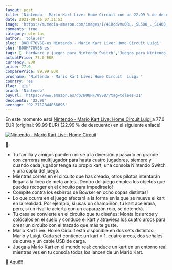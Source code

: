 ```yaml
---
layout: post
title: 'Nintendo - Mario Kart Live: Home Circuit con un 22.99 % de descuento'
date: 2021-08-16 07:31:53
image: 'https://m.media-amazon.com/images/I/41RcdvVuORL._SL500_._SL400_.jpg'
comments: true
category: ofertas
author: 'tole.es'
slug: 'B08HF78VS8-es Nintendo - Mario Kart Live: Home Circuit Luigi'
sku: 'B08HF78VS8-es'
tags: [ 'Hardware y juegos para Nintendo Switch','Juegos para Nintendo Switch','Videojuegos','nintendo', ]
actualPrice: 77.0 EUR
currency: EUR
price: 77.0
comparePrice: 99.99 EUR
prodname: 'Nintendo - Mario Kart Live: Home Circuit  Luigi '
country: 'es'
flag: '🇪🇸'
brand: 'Nintendo'
buyurl: 'https://www.amazon.es/dp/B08HF78VS8/?tag=tolees-21'
descuento: '22.99'
average: '92.2712844036696'
---
```


En este momento está [Nintendo - Mario Kart Live: Home Circuit  Luigi ](https://www.amazon.es/dp/B08HF78VS8/?tag=tolees-21) a 77.0 EUR (original: 99.99 EUR) (22.99 %  de descuento) en el siguiente enlace!

[![Nintendo - Mario Kart Live: Home Circuit](https://m.media-amazon.com/images/I/41RcdvVuORL._SL500_._SL400_.jpg)](https://www.amazon.es/dp/B08HF78VS8/?tag=tolees-21)

🔎:

- Tu familia y amigos pueden unirse a la diversión y pasarlo en grande con carreras multijugador para hasta cuatro jugadores, siempre y cuando cada jugador tenga su propio kart, una consola Nintendo Switch y una copia del juego.
- Mientras corres en el circuito que has creado, otros pilotos intentarán llegar a la línea de meta antes. ¡Dentro del juego emplea los objetos que puedes recoger en el circuito para impedírselo!
- Compite contra los esbirros de Bowser en ocho copas distintas!
- Lo que ocurra en el juego afectará a la forma en la que se mueve el kart en la realidad. Por ejemplo, si usas un champiñón, tu kart acelerará, pero, si un rival te acierta con un caparazón rojo, se detendrá.
- Tu casa se convierte en el circuito que tu diseñes: Monta los arcos y colócalos en el suelo y conduce el kart y atraviesa los cuatro arcos para crear un circuito con el trazado que más te guste.
- Mario Kart Live: Home Circuit está disponible en dos sets distintos: Mario y Luigi. Cada set contiene: un kart × 1, cuatro arcos, dos señales de curva y un cable USB de carga.
- Juega a Mario Kart en el mundo real: conduce un kart en un entorno real mientras ves en tu consola todos los lancen de un Mario Kart.

[🛒 Aquí!!!](https://www.amazon.es/dp/B08HF78VS8/?tag=tolees-21)
